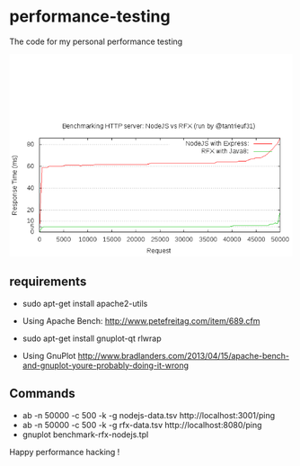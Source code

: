 # performance-testing
The code for my personal performance testing

![alt tag](https://raw.githubusercontent.com/trieu/performance-testing/master/benchmark-rfx-nodejs.png)

## requirements
* sudo apt-get install apache2-utils
* Using Apache Bench: http://www.petefreitag.com/item/689.cfm

* sudo apt-get install gnuplot-qt rlwrap
* Using GnuPlot http://www.bradlanders.com/2013/04/15/apache-bench-and-gnuplot-youre-probably-doing-it-wrong

## Commands
* ab -n 50000 -c 500 -k -g nodejs-data.tsv http://localhost:3001/ping
* ab -n 50000 -c 500 -k -g rfx-data.tsv http://localhost:8080/ping
* gnuplot benchmark-rfx-nodejs.tpl

Happy performance hacking ! 